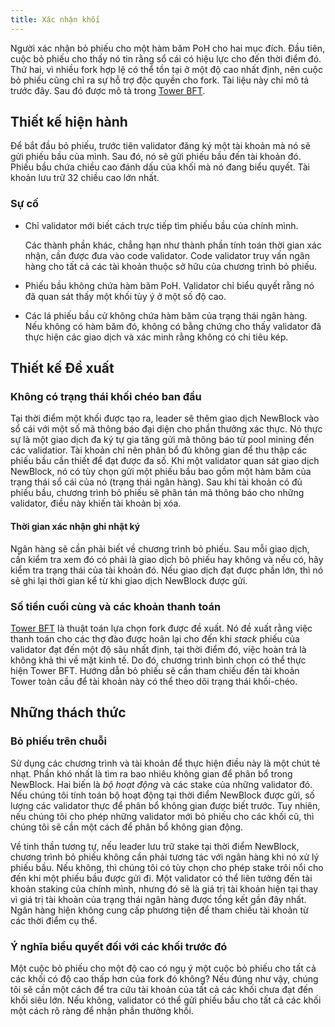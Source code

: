 ```yaml
---
title: Xác nhận khối
---
```


Người xác nhận bỏ phiếu cho một hàm băm PoH cho hai mục đích. Đầu tiên, cuộc bỏ phiếu cho thấy nó tin rằng sổ cái có hiệu lực cho đến thời điểm đó. Thứ hai, vì nhiều fork hợp lệ có thể tồn tại ở một độ cao nhất định, nên cuộc bỏ phiếu cũng chỉ ra sự hỗ trợ độc quyền cho fork. Tài liệu này chỉ mô tả trước đây. Sau đó được mô tả trong [Tower BFT](../implemented-proposals/tower-bft.md).

## Thiết kế hiện hành

Để bắt đầu bỏ phiếu, trước tiên validator đăng ký một tài khoản mà nó sẽ gửi phiếu bầu của mình. Sau đó, nó sẽ gửi phiếu bầu đến tài khoản đó. Phiếu bầu chứa chiều cao đánh dấu của khối mà nó đang biểu quyết. Tài khoản lưu trữ 32 chiều cao lớn nhất.

### Sự cố

- Chỉ validator mới biết cách trực tiếp tìm phiếu bầu của chính mình.

  Các thành phần khác, chẳng hạn như thành phần tính toán thời gian xác nhận, cần được đưa vào code validator. Code validator truy vấn ngân hàng cho tất cả các tài khoản thuộc sở hữu của chương trình bỏ phiếu.

- Phiếu bầu không chứa hàm băm PoH. Validator chỉ biểu quyết rằng nó đã quan sát thấy một khối tùy ý ở một số độ cao.

- Các lá phiếu bầu cử không chứa hàm băm của trạng thái ngân hàng. Nếu không có hàm băm đó, không có bằng chứng cho thấy validator đã thực hiện các giao dịch và xác minh rằng không có chi tiêu kép.

## Thiết kế Đề xuất

### Không có trạng thái khối chéo ban đầu

Tại thời điểm một khối được tạo ra, leader sẽ thêm giao dịch NewBlock vào sổ cái với một số mã thông báo đại diện cho phần thưởng xác thực. Nó thực sự là một giao dịch đa ký tự gia tăng gửi mã thông báo từ pool mining đến các validatior. Tài khoản chỉ nên phân bổ đủ không gian để thu thập các phiếu bầu cần thiết để đạt được đa số. Khi một validator quan sát giao dịch NewBlock, nó có tùy chọn gửi một phiếu bầu bao gồm một hàm băm của trạng thái sổ cái của nó (trạng thái ngân hàng). Sau khi tài khoản có đủ phiếu bầu, chương trình bỏ phiếu sẽ phân tán mã thông báo cho những validator, điều này khiến tài khoản bị xóa.

#### Thời gian xác nhận ghi nhật ký

Ngân hàng sẽ cần phải biết về chương trình bỏ phiếu. Sau mỗi giao dịch, cần kiểm tra xem đó có phải là giao dịch bỏ phiếu hay không và nếu có, hãy kiểm tra trạng thái của tài khoản đó. Nếu giao dịch đạt được phần lớn, thì nó sẽ ghi lại thời gian kể từ khi giao dịch NewBlock được gửi.

### Số tiền cuối cùng và các khoản thanh toán

[Tower BFT](../implemented-proposals/tower-bft.md) là thuật toán lựa chọn fork được đề xuất. Nó đề xuất rằng việc thanh toán cho các thợ đào được hoãn lại cho đến khi _stack_ phiếu của validator đạt đến một độ sâu nhất định, tại thời điểm đó, việc hoàn trả là không khả thi về mặt kinh tế. Do đó, chương trình bình chọn có thể thực hiện Tower BFT. Hướng dẫn bỏ phiếu sẽ cần tham chiếu đến tài khoản Tower toàn cầu để tài khoản này có thể theo dõi trạng thái khối-chéo.

## Những thách thức

### Bỏ phiếu trên chuỗi

Sử dụng các chương trình và tài khoản để thực hiện điều này là một chút tẻ nhạt. Phần khó nhất là tìm ra bao nhiêu không gian để phân bổ trong NewBlock. Hai biến là _bộ hoạt động_ và các stake của những validator đó. Nếu chúng tôi tính toán bộ hoạt động tại thời điểm NewBlock được gửi, số lượng các validator thực để phân bổ không gian được biết trước. Tuy nhiên, nếu chúng tôi cho phép những validator mới bỏ phiếu cho các khối cũ, thì chúng tôi sẽ cần một cách để phân bổ không gian động.

Về tinh thần tương tự, nếu leader lưu trữ stake tại thời điểm NewBlock, chương trình bỏ phiếu không cần phải tương tác với ngân hàng khi nó xử lý phiếu bầu. Nếu không, thì chúng tôi có tùy chọn cho phép stake trôi nổi cho đến khi một phiếu bầu được gửi đi. Một validator có thể liên tưởng đến tài khoản staking của chính mình, nhưng đó sẽ là giá trị tài khoản hiện tại thay vì giá trị tài khoản của trạng thái ngân hàng được tổng kết gần đây nhất. Ngân hàng hiện không cung cấp phương tiện để tham chiếu tài khoản từ các thời điểm cụ thể.

### Ý nghĩa biểu quyết đối với các khối trước đó

Một cuộc bỏ phiếu cho một độ cao có ngụ ý một cuộc bỏ phiếu cho tất cả các khối có độ cao thấp hơn của fork đó không? Nếu đúng như vậy, chúng tôi sẽ cần một cách để tra cứu tài khoản của tất cả các khối chưa đạt đến khối siêu lớn. Nếu không, validator có thể gửi phiếu bầu cho tất cả các khối một cách rõ ràng để nhận phần thưởng khối.
